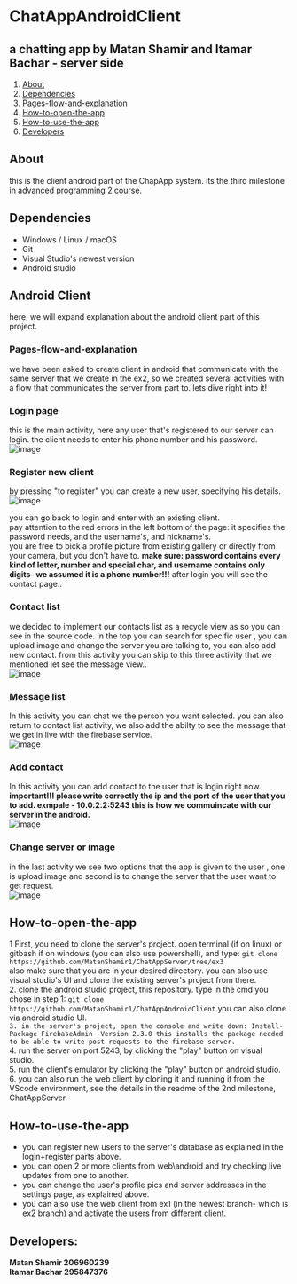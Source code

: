 # ChatAppAndroidClient
## a chatting app by Matan Shamir and Itamar Bachar - server side
1. [About](#About)
2. [Dependencies](#dependencies)  
3. [Pages-flow-and-explanation](#Pages-flow-and-explanation)
4. [How-to-open-the-app](#How-to-open-the-app)
5. [How-to-use-the-app](#How-to-use-the-app)
6. [Developers](#Developers)


## About
this is the client android part of the ChapApp system. its the third milestone in advanced programming 2 course.

## Dependencies
* Windows / Linux / macOS
* Git
* Visual Studio's newest version
* Android studio

## Android Client
here, we will expand explanation about the android client part of this project.
### Pages-flow-and-explanation 
we have been asked to create client in android that communicate with the same server that we create in the ex2,
so we created several activities with a flow that communicates the server from part to. lets dive right into it!

### Login page
this is the main activity, here any user that's registered to our server can login.
the client needs to enter his phone number and his password.
<br />
![image](https://user-images.githubusercontent.com/84122241/174067442-b0f55067-d755-4e34-8414-f036133346b0.png)

### Register new client
by pressing "to register" you can create a new user, specifying his details.
<br />
![image](https://user-images.githubusercontent.com/84122241/174067709-f03ef097-58e9-4678-9291-48b887405d30.png)
<br />

you can go back to login and enter with an existing client. <br />
pay attention to the red errors in the left bottom of the page: it specifies the password needs, and the username's, and nickname's. <br />
you are free to pick a profile picture from existing gallery or directly from your camera, but you don't have to.
**make sure: password contains every kind of letter, number and special char, and username contains only digits- we assumed it is a phone number!!!**
after login you will see the contact page..

### Contact list
we decided to implement our contacts list as a recycle view as so you can see in the source code.
in the top you can search for specific user , you can upload image and change the server you are talking to, you can also add new contact. 
from this activity you can skip to this three activity that we mentioned let see the message view..
<br />
![image](https://user-images.githubusercontent.com/84122241/174068333-b501eba6-812b-479a-ae06-1f40800639fe.png)
<br />

### Message list 
In this activity you can chat we the person you want selected.
you can also return to contact list activity, we also add the abilty to see the message that we get in live with the firebase service.
<br />
![image](https://user-images.githubusercontent.com/84122241/174073143-70c8174d-4a77-4b94-a8a5-8f18aeb37c6a.png)
<br />
### Add contact
In this activity you can add contact to the user that is login right now.
**important!!! please write correctly the ip and the port of the user that you to add.
exmpale - 10.0.2.2:5243 
this is how we commuincate with our server in the android.**
<br />
![image](https://user-images.githubusercontent.com/84122241/174075353-5b7cc4dc-fade-4867-8634-1c0678e799fa.png)
<br />

### Change server or image
in the last activity we see two options that the app is given to the user , one is upload image and second is to change the server that the user want to get request.
<br />
![image](https://user-images.githubusercontent.com/84122241/174078251-439e07f7-67ce-45d0-ba0c-a98ffcd8aa53.png)
<br />
## How-to-open-the-app
1 First, you need to clone the server's project. open terminal (if on linux) or gitbash if on windows (you can also use powershell), and type:
``
  git clone https://github.com/MatanShamir1/ChatAppServer/tree/ex3
``
<br />
   also make sure that you are in your desired directory.
   you can also use visual studio's UI and clone the existing server's project from there.
 <br />
2. clone the android studio project, this repository. type in the cmd you chose in step 1:
 ``
  git clone https://github.com/MatanShamir1/ChatAppAndroidClient
 ``
   you can also clone via android studio UI.
 <br />
 ``
3. in the server's project, open the console and write down:
  Install-Package FirebaseAdmin -Version 2.3.0
   this installs the package needed to be able to write post requests to the firebase server. 
  ``
<br />
4. run the server on port 5243, by clicking the "play" button on visual studio.
<br />
5. run the client's emulator by clicking the "play" button on android studio.
<br />
6. you can also run the web client by cloning it and running it from the VScode environment, see the details in the readme of the 2nd milestone, ChatAppServer.

## How-to-use-the-app
* you can register new users to the server's database as explained in the login+register parts above. <br />
* you can open 2 or more clients from web\android and try checking live updates from one to another. <br />
* you can change the user's profile pics and server addresses in the settings page, as explained above. <br />
* you can also use the web client from ex1 (in the newest branch- which is ex2 branch) and activate the users from different client. <br />

## Developers:
**Matan Shamir 206960239** <br />
**Itamar Bachar 295847376**
